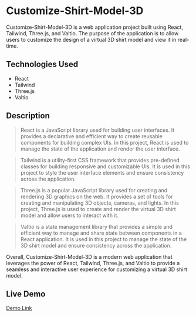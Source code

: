 # Customize-Shirt-Model-3D
Customize-Shirt-Model-3D is a web application project built using React, Tailwind, Three.js, and Valtio. The purpose of the application is to allow users to customize the design of a virtual 3D shirt model and view it in real-time.

## Technologies Used
- React
- Tailwind
- Three.js
- Valtio

## Description
> React is a JavaScript library used for building user interfaces. It provides a declarative and efficient way to create reusable components for building complex UIs. In this project, React is used to manage the state of the application and render the user interface.

> Tailwind is a utility-first CSS framework that provides pre-defined classes for building responsive and customizable UIs. It is used in this project to style the user interface elements and ensure consistency across the application.

> Three.js is a popular JavaScript library used for creating and rendering 3D graphics on the web. It provides a set of tools for creating and manipulating 3D objects, cameras, and lights. In this project, Three.js is used to create and render the virtual 3D shirt model and allow users to interact with it.

> Valtio is a state management library that provides a simple and efficient way to manage and share state between components in a React application. It is used in this project to manage the state of the 3D shirt model and ensure consistency across the application.

Overall, Customize-Shirt-Model-3D is a modern web application that leverages the power of React, Tailwind, Three.js, and Valtio to provide a seamless and interactive user experience for customizing a virtual 3D shirt model.


## Live Demo
[Demo Link](customize-shirt-model-3d.netlify.app)
